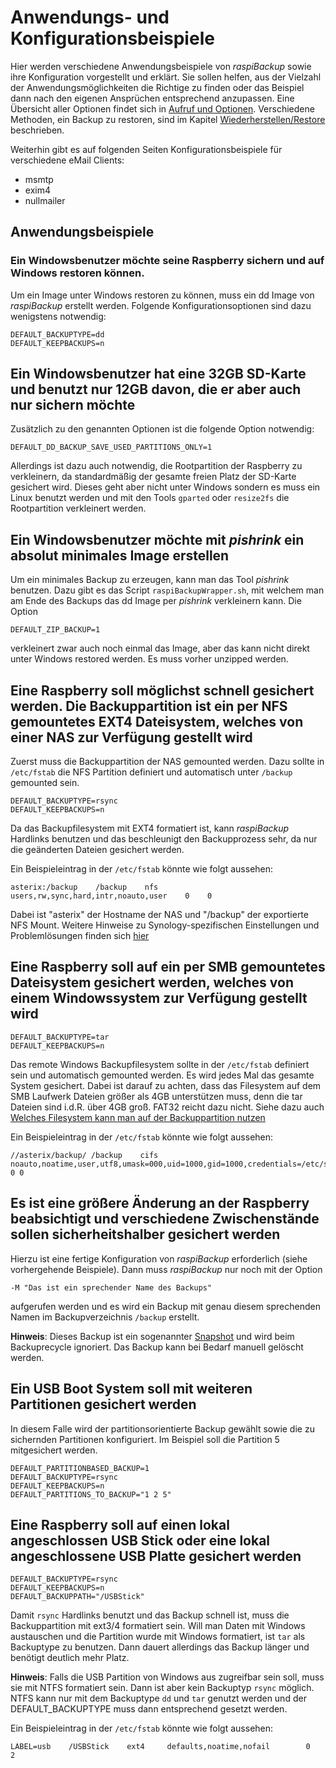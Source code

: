 # Anwendungs- und Konfigurationsbeispiele

Hier werden verschiedene Anwendungsbeispiele von
*raspiBackup* sowie ihre Konfiguration vorgestellt und erklärt. Sie sollen
helfen, aus der Vielzahl der Anwendungsmöglichkeiten die Richtige zu finden oder
das Beispiel dann nach den eigenen Ansprüchen entsprechend anzupassen. Eine
Übersicht aller Optionen findet sich in [Aufruf und Optionen](backup-options.md).
Verschiedene Methoden, ein Backup zu restoren, sind im Kapitel [Wiederherstellen/Restore](restore.md) beschrieben.

Weiterhin gibt es auf folgenden Seiten Konfigurationsbeispiele für verschiedene eMail Clients:
   - msmtp
   - exim4
   - nullmailer

## Anwendungsbeispiele

<!-- toc -->

### Ein Windowsbenutzer möchte seine Raspberry sichern und auf Windows restoren können.

Um ein Image unter Windows restoren zu können, muss ein dd
Image von *raspiBackup* erstellt werden. Folgende Konfigurationsoptionen sind
dazu wenigstens notwendig:

```
DEFAULT_BACKUPTYPE=dd
DEFAULT_KEEPBACKUPS=n
```

## Ein Windowsbenutzer hat eine 32GB SD-Karte und benutzt nur 12GB davon, die er aber auch nur sichern möchte

Zusätzlich zu den genannten Optionen ist die folgende Option notwendig:

```
DEFAULT_DD_BACKUP_SAVE_USED_PARTITIONS_ONLY=1
```

Allerdings ist dazu auch notwendig, die Rootpartition der Raspberry zu
verkleinern, da standardmäßig der gesamte freien Platz der SD-Karte gesichert
wird. Dieses geht aber nicht unter Windows sondern es muss ein Linux benutzt
werden und mit den Tools `gparted` oder `resize2fs` die Rootpartition
verkleinert werden.

## Ein Windowsbenutzer möchte mit *pishrink* ein absolut minimales Image erstellen

Um ein minimales Backup zu erzeugen, kann man das Tool *pishrink* benutzen. Dazu
gibt es das Script `raspiBackupWrapper.sh`, mit welchem man am Ende des Backups
das dd Image per *pishrink* verkleinern kann. Die Option

```
DEFAULT_ZIP_BACKUP=1
```

verkleinert zwar auch noch einmal das Image, aber das kann nicht direkt
unter Windows restored werden. Es muss vorher unzipped werden.

## Eine Raspberry soll möglichst schnell gesichert werden. Die Backuppartition ist ein per NFS gemountetes EXT4 Dateisystem, welches von einer NAS zur Verfügung gestellt wird

Zuerst muss die Backuppartition der NAS gemounted werden. Dazu sollte in
`/etc/fstab` die NFS Partition definiert und automatisch unter `/backup` gemounted sein.

```
DEFAULT_BACKUPTYPE=rsync
DEFAULT_KEEPBACKUPS=n
```

Da das Backupfilesystem mit EXT4 formatiert ist, kann *raspiBackup* Hardlinks
benutzen und das beschleunigt den Backupprozess sehr, da nur die geänderten
Dateien gesichert werden.

Ein Beispieleintrag in der `/etc/fstab` könnte wie folgt aussehen:

```
asterix:/backup    /backup    nfs    users,rw,sync,hard,intr,noauto,user    0    0
```

Dabei ist "asterix" der Hostname der NAS und "/backup" der exportierte NFS
Mount. Weitere Hinweise zu Synology-spezifischen Einstellungen und
Problemlösungen finden sich [hier](nfs-as-backupspace.md)


## Eine Raspberry soll auf ein per SMB gemountetes Dateisystem gesichert werden, welches von einem Windowssystem zur Verfügung gestellt wird

```
DEFAULT_BACKUPTYPE=tar
DEFAULT_KEEPBACKUPS=n
```

Das remote Windows Backupfilesystem sollte in der `/etc/fstab` definiert sein und
automatisch gemounted werden. Es wird jedes Mal das gesamte System gesichert.
Dabei ist darauf zu achten, dass das Filesystem auf dem SMB Laufwerk Dateien größer
als 4GB unterstützen muss, denn die tar Dateien sind i.d.R. über 4GB groß. FAT32 reicht
dazu nicht. Siehe dazu auch [Welches Filesystem kann man auf der Backuppartition nutzen](which-filesystem-can-be-used-on-the-backup-partition.md)

Ein Beispieleintrag in der `/etc/fstab` könnte wie folgt aussehen:

```
//asterix/backup/ /backup    cifs noauto,noatime,user,utf8,umask=000,uid=1000,gid=1000,credentials=/etc/samba/auth.asterix.cifsuser 0 0
```

## Es ist eine größere Änderung an der Raspberry beabsichtigt und verschiedene Zwischenstände sollen sicherheitshalber gesichert werden

Hierzu ist eine fertige Konfiguration von *raspiBackup* erforderlich (siehe
vorhergehende Beispiele). Dann muss *raspiBackup* nur noch mit der Option

```
-M "Das ist ein sprechender Name des Backups"
```

aufgerufen werden und es wird ein Backup mit genau diesem sprechenden Namen im Backupverzeichnis `/backup` erstellt.

**Hinweis**: Dieses Backup ist ein sogenannter [Snapshot](snapshots.md) und wird beim Backuprecycle ignoriert.
Das Backup kann bei Bedarf manuell gelöscht werden.

## Ein USB Boot System soll mit weiteren Partitionen gesichert werden

In diesem Falle wird der partitionsorientierte Backup gewählt sowie die
zu sichernden Partitionen konfiguriert. Im Beispiel soll die Partition 5
mitgesichert werden.

```
DEFAULT_PARTITIONBASED_BACKUP=1
DEFAULT_BACKUPTYPE=rsync
DEFAULT_KEEPBACKUPS=n
DEFAULT_PARTITIONS_TO_BACKUP="1 2 5"
```


## Eine Raspberry soll auf einen lokal angeschlossen USB Stick oder eine lokal angeschlossene USB Platte gesichert werden

```
DEFAULT_BACKUPTYPE=rsync
DEFAULT_KEEPBACKUPS=n
DEFAULT_BACKUPPATH="/USBStick"
```

Damit `rsync` Hardlinks benutzt und das Backup schnell ist, muss die
Backuppartition mit ext3/4 formatiert sein. Will man Daten mit Windows
austauschen und die Partition wurde mit Windows formatiert, ist `tar` als
Backuptype zu benutzen. Dann dauert allerdings das Backup länger und
benötigt deutlich mehr Platz.

**Hinweis**: Falls die USB Partition von Windows aus zugreifbar sein soll, muss sie mit NTFS formatiert sein.
Dann ist aber kein Backuptyp `rsync` möglich. NTFS kann nur mit dem Backuptype `dd` und `tar` genutzt werden und
der DEFAULT_BACKUPTYPE muss dann entsprechend gesetzt werden.

Ein Beispieleintrag in der `/etc/fstab` könnte wie folgt aussehen:

```
LABEL=usb    /USBStick    ext4     defaults,noatime,nofail        0    2
```

[.status]: rst
[.source]: https://linux-tips-and-tricks.de/de/konfigurationsbeispiele
[.source]: https://www.linux-tips-and-tricks.de/en/configuration-samples

